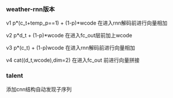 ### weather-rnn版本

v1  p*(c_t+temp_p==1) + (1-p)*wcode
在进入rnn解码前进行向量相加

v2 p*d_t + (1-p)*wcode
在进入fc_out层前加上wcode


v3 p*(c_t) + (1-p)wcode
在进入rnn解码前进行向量相加

v4 cat((d_t,wcode),dim=2)
在进入fc_out 前进行向量拼接

### talent 
添加cnn结构自动发现子序列